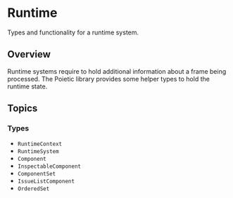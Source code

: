 # Runtime

Types and functionality for a runtime system.

## Overview

Runtime systems require to hold additional information about a frame being 
processed. The Poietic library provides some helper types to hold the runtime
state.

## Topics

### Types

- ``RuntimeContext``
- ``RuntimeSystem``
- ``Component``
- ``InspectableComponent``
- ``ComponentSet``
- ``IssueListComponent``
- ``OrderedSet``
